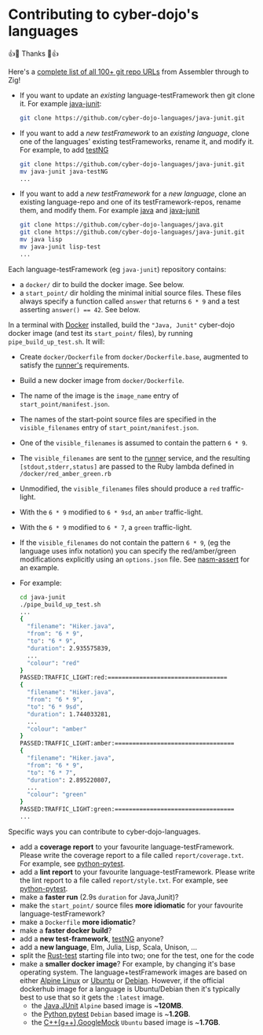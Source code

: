 
# Contributing to cyber-dojo's languages

:+1::tada: Thanks :tada::+1:

Here's a [complete list of all 100+ git repo URLs](https://github.com/cyber-dojo/languages-start-points/blob/master/start-points/all) from Assembler through to Zig!

- If you want to update an *existing* language-testFramework then git clone it.
  For example [java-junit](https://github.com/cyber-dojo-languages/java-junit):
  ```bash
  git clone https://github.com/cyber-dojo-languages/java-junit.git
  ```
- If you want to add a *new testFramework* to an *existing language*, clone one of the languages' existing testFrameworks, rename it, and modify it.
  For example, to add [testNG](https://testng.org/doc/index.html)
  ```bash
  git clone https://github.com/cyber-dojo-languages/java-junit.git
  mv java-junit java-testNG
  ...
  ```
- If you want to add a *new testFramework* for a *new language*, clone an existing language-repo and one of its testFramework-repos, rename them, and modify them.
  For example [java](https://github.com/cyber-dojo-languages/java) and [java-junit](https://github.com/cyber-dojo-languages/java-junit)
  ```bash
  git clone https://github.com/cyber-dojo-languages/java.git
  git clone https://github.com/cyber-dojo-languages/java-junit.git
  mv java lisp
  mv java-junit lisp-test
  ...
  ```

Each language-testFramework (eg `java-junit`) repository contains:
- a `docker/` dir to build the docker image. See below.
- a `start_point/` dir holding the minimal initial source files.
  These files always specify a function called `answer` that returns `6 * 9`
  and a test asserting `answer() == 42`. See below.

In a terminal with [Docker](https://docs.docker.com/install/) installed, build
  the `"Java, Junit"` cyber-dojo docker image
  (and test its `start_point/` files), by running `pipe_build_up_test.sh`.
  It will:
  - Create `docker/Dockerfile` from `docker/Dockerfile.base`, augmented to
    satisfy the [runner's](https://github.com/cyber-dojo/runner) requirements.
  - Build a new docker image from `docker/Dockerfile`.
  - The name of the image is the `image_name` entry of `start_point/manifest.json`.
  - The names of the start-point source files are specified in
    the `visible_filenames` entry of `start_point/manifest.json`.
  - One of the `visible_filenames` is assumed to contain the pattern `6 * 9`.
  - The `visible_filenames` are sent to the [runner](https://github.com/cyber-dojo/runner) service,
    and the resulting `[stdout,stderr,status]` are passed to the Ruby lambda defined in `/docker/red_amber_green.rb`
  - Unmodified, the `visible_filenames` files should produce a `red` traffic-light.
  - With the `6 * 9` modified to `6 * 9sd`, an `amber` traffic-light.
  - With the `6 * 9` modified to `6 * 7`, a `green` traffic-light.
  - If the `visible_filenames` do not contain the pattern `6 * 9`,
    (eg the language uses infix notation) you can specify the red/amber/green
    modifications explicitly using an `options.json` file. See
    [nasm-assert](https://github.com/cyber-dojo-languages/nasm-assert/blob/master/start_point/options.json) for an example.

- For example:    
  ```bash
  cd java-junit
  ./pipe_build_up_test.sh
  ...
  {
    "filename": "Hiker.java",
    "from": "6 * 9",
    "to": "6 * 9",
    "duration": 2.935575839,
    ...
    "colour": "red"
  }
  PASSED:TRAFFIC_LIGHT:red:==================================
  {
    "filename": "Hiker.java",
    "from": "6 * 9",
    "to": "6 * 9sd",
    "duration": 1.744033281,
    ...
    "colour": "amber"    
  }
  PASSED:TRAFFIC_LIGHT:amber:==================================
  {
    "filename": "Hiker.java",
    "from": "6 * 9",
    "to": "6 * 7",
    "duration": 2.895220807,
    ...
    "colour": "green"    
  }
  PASSED:TRAFFIC_LIGHT:green:==================================
  ...
  ```

Specific ways you can contribute to cyber-dojo-languages.

- add a **coverage report** to your favourite language-testFramework.
  Please write the coverage report to a file called `report/coverage.txt`.
  For example, see [python-pytest](https://github.com/cyber-dojo-languages/python-pytest/blob/master/start_point/cyber-dojo.sh).
- add a **lint report** to your favourite language-testFramework.
  Please write the lint report to a file called `report/style.txt`.
  For example, see [python-pytest](https://github.com/cyber-dojo-languages/python-pytest/blob/master/start_point/cyber-dojo.sh).
- make a **faster run** (2.9s `duration` for Java,Junit)?
- make the `start_point/` source files **more idiomatic** for your favourite language-testFramework?
- make a `Dockerfile` **more idiomatic**?
- make a **faster docker build**?
- add a **new test-framework**, [testNG](https://testng.org/doc/index.html) anyone?
- add a **new language**, Elm, Julia, Lisp, Scala, Unison, ...
- split the [Rust-test](https://github.com/cyber-dojo-languages/rust-test) starting file into two; one for the test, one for the code
- make a **smaller docker image**?
For example, by changing it's base operating system.
The language+testFramework images are based on either
[Alpine Linux](https://alpinelinux.org/) or
[Ubuntu](https://www.ubuntu.com/) or
[Debian](https://www.debian.org/).
However, if the official dockerhub image for a language is Ubuntu/Debian
then it's typically best to use that so it gets the `:latest` image.
  - the [Java,JUnit](https://github.com/cyber-dojo-languages/java-junit) `Alpine` based image is ~**120MB**.
  - the [Python,pytest](https://github.com/cyber-dojo-languages/python-pytest) `Debian` based image is ~**1.2GB**.
  - the [C++(g++),GoogleMock](https://github.com/cyber-dojo-languages/gplusplus-googlemock) `Ubuntu` based image is ~**1.7GB**.
